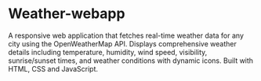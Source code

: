 # Weather-webapp
A responsive web application that fetches real-time weather data for any city using the OpenWeatherMap API. Displays comprehensive weather details including temperature, humidity, wind speed, visibility, sunrise/sunset times, and weather conditions with dynamic icons. Built with HTML, CSS and JavaScript.
